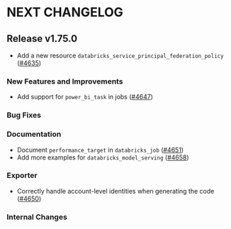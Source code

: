 # NEXT CHANGELOG

## Release v1.75.0

* Add a new resource `databricks_service_principal_federation_policy` ([#4635](https://github.com/databricks/terraform-provider-databricks/pull/4635))

### New Features and Improvements

 * Add support for `power_bi_task` in jobs ([#4647](https://github.com/databricks/terraform-provider-databricks/pull/4647))

### Bug Fixes

### Documentation

 * Document `performance_target` in `databricks_job` ([#4651](https://github.com/databricks/terraform-provider-databricks/pull/4651))
 * Add more examples for `databricks_model_serving` ([#4658](https://github.com/databricks/terraform-provider-databricks/pull/4658))

### Exporter

 * Correctly handle account-level identities when generating the code ([#4650](https://github.com/databricks/terraform-provider-databricks/pull/4650))

### Internal Changes
